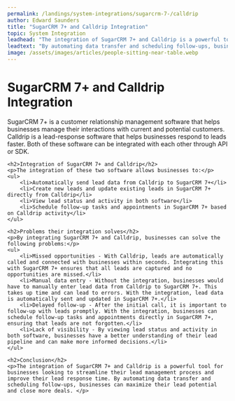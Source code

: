 ```yaml
---
permalink: /landings/system-integrations/sugarcrm-7-/calldrip
author: Edward Saunders
title: "SugarCRM 7+ and Calldrip Integration"
topic: System Integration
leadhead: "The integration of SugarCRM 7+ and Calldrip is a powerful tool for businesses looking to streamline their lead management process and improve their lead response time"
leadtext: "By automating data transfer and scheduling follow-ups, businesses can maximize their lead potential and close more deals."
image: /assets/images/articles/people-sitting-near-table.webp
---
```

<div class="arttext">    <h1>SugarCRM 7+ and Calldrip Integration</h1>
    <p>SugarCRM 7+ is a customer relationship management software that helps businesses manage their interactions with current and potential customers. Calldrip is a lead-response software that helps businesses respond to leads faster. Both of these software can be integrated with each other through API or SDK.</p>
    
    <h2>Integration of SugarCRM 7+ and Calldrip</h2>
    <p>The integration of these two software allows businesses to:</p>
    <ul>
        <li>Automatically send lead data from Calldrip to SugarCRM 7+</li>
        <li>Create new leads and update existing leads in SugarCRM 7+ directly from Calldrip</li>
        <li>View lead status and activity in both software</li>
        <li>Schedule follow-up tasks and appointments in SugarCRM 7+ based on Calldrip activity</li>
    </ul>
    
    <h2>Problems their integration solves</h2>
    <p>By integrating SugarCRM 7+ and Calldrip, businesses can solve the following problems:</p>
    <ul>
        <li>Missed opportunities - With Calldrip, leads are automatically called and connected with businesses within seconds. Integrating this with SugarCRM 7+ ensures that all leads are captured and no opportunities are missed.</li>
        <li>Manual data entry - Without the integration, businesses would have to manually enter lead data from Calldrip to SugarCRM 7+. This takes up time and can lead to errors. With the integration, lead data is automatically sent and updated in SugarCRM 7+.</li>
        <li>Delayed follow-up - After the initial call, it is important to follow-up with leads promptly. With the integration, businesses can schedule follow-up tasks and appointments directly in SugarCRM 7+, ensuring that leads are not forgotten.</li>
        <li>Lack of visibility - By viewing lead status and activity in both software, businesses have a better understanding of their lead pipeline and can make more informed decisions.</li>
    </ul>
    
    <h2>Conclusion</h2>
    <p>The integration of SugarCRM 7+ and Calldrip is a powerful tool for businesses looking to streamline their lead management process and improve their lead response time. By automating data transfer and scheduling follow-ups, businesses can maximize their lead potential and close more deals. </p>
</div>